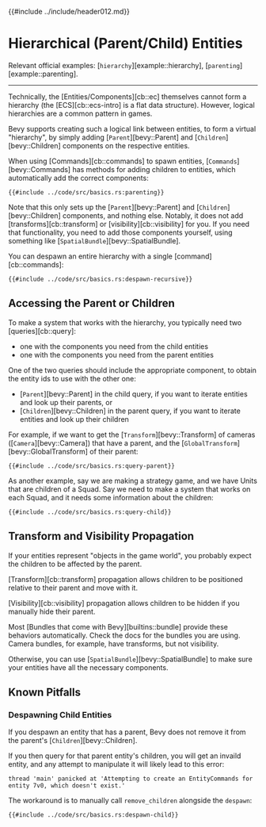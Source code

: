 {{#include ../include/header012.md}}

# Hierarchical (Parent/Child) Entities

Relevant official examples:
[`hierarchy`][example::hierarchy],
[`parenting`][example::parenting].

---

Technically, the [Entities/Components][cb::ec] themselves cannot form a
hierarchy (the [ECS][cb::ecs-intro] is a flat data structure). However,
logical hierarchies are a common pattern in games.

Bevy supports creating such a logical link between entities, to form
a virtual "hierarchy", by simply adding [`Parent`][bevy::Parent] and
[`Children`][bevy::Children] components on the respective entities.

When using [Commands][cb::commands] to spawn entities,
[`Commands`][bevy::Commands] has methods for adding children to entities,
which automatically add the correct components:

```rust,no_run,noplayground
{{#include ../code/src/basics.rs:parenting}}
```

Note that this only sets up the [`Parent`][bevy::Parent] and
[`Children`][bevy::Children] components, and nothing else. Notably, it does not
add [transforms][cb::transform] or [visibility][cb::visibility] for you.  If you
need that functionality, you need to add those components yourself, using
something like [`SpatialBundle`][bevy::SpatialBundle].

You can despawn an entire hierarchy with a single [command][cb::commands]:

```rust,no_run,noplayground
{{#include ../code/src/basics.rs:despawn-recursive}}
```

## Accessing the Parent or Children

To make a system that works with the hierarchy, you typically need two [queries][cb::query]:
 - one with the components you need from the child entities
 - one with the components you need from the parent entities

One of the two queries should include the appropriate component, to obtain the
entity ids to use with the other one:
 - [`Parent`][bevy::Parent] in the child query, if you want to iterate entities
   and look up their parents, or
 - [`Children`][bevy::Children] in the parent query, if you want to iterate entities
   and look up their children

For example, if we want to get the [`Transform`][bevy::Transform]
of cameras ([`Camera`][bevy::Camera]) that have a parent, and the
[`GlobalTransform`][bevy::GlobalTransform] of their parent:

```rust,no_run,noplayground
{{#include ../code/src/basics.rs:query-parent}}
```

As another example, say we are making a strategy game, and we have Units
that are children of a Squad. Say we need to make a system that works on
each Squad, and it needs some information about the children:

```rust,no_run,noplayground
{{#include ../code/src/basics.rs:query-child}}
```

## Transform and Visibility Propagation

If your entities represent "objects in the game world", you probably expect
the children to be affected by the parent.

[Transform][cb::transform] propagation allows children to be positioned
relative to their parent and move with it.

[Visibility][cb::visibility] propagation allows children to be hidden if
you manually hide their parent.

Most [Bundles that come with Bevy][builtins::bundle] provide these behaviors
automatically. Check the docs for the bundles you are using.  Camera bundles,
for example, have transforms, but not visibility.

Otherwise, you can use [`SpatialBundle`][bevy::SpatialBundle] to make sure
your entities have all the necessary components.

## Known Pitfalls

### Despawning Child Entities

If you despawn an entity that has a parent, Bevy does not remove it from the
parent's [`Children`][bevy::Children].

If you then query for that parent entity's children, you will get an invaild
entity, and any attempt to manipulate it will likely lead to this error:

```
thread 'main' panicked at 'Attempting to create an EntityCommands for entity 7v0, which doesn't exist.'
```

The workaround is to manually call `remove_children` alongside the `despawn`:

```rust,no_run,noplayground
{{#include ../code/src/basics.rs:despawn-child}}
```
